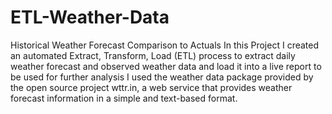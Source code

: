 # ETL-Weather-Data
Historical Weather Forecast Comparison to Actuals
In this Project I created an automated Extract, Transform, Load (ETL) process to extract daily weather forecast and observed weather data and load it into a live report to be used for further analysis
I used the weather data package provided by the open source project wttr.in, a web service that provides weather forecast information in a simple and text-based format.
